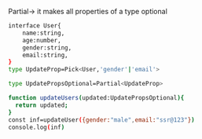 Partial-> it makes all properties of a type optional

```bash
interface User{
    name:string,
    age:number,
    gender:string,
    email:string,
}
type UpdateProp=Pick<User,'gender'|'email'>

type UpdatePropsOptional=Partial<UpdateProp>

function updateUsers(updated:UpdatePropsOptional){
  return updated;
}
const inf=updateUser({gender:"male",email:"ssr@123"})
console.log(inf)

```
